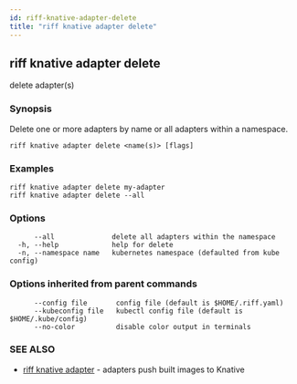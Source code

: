 ```yaml
---
id: riff-knative-adapter-delete
title: "riff knative adapter delete"
---
```

## riff knative adapter delete

delete adapter(s)

### Synopsis

Delete one or more adapters by name or all adapters within a namespace.

```
riff knative adapter delete <name(s)> [flags]
```

### Examples

```
riff knative adapter delete my-adapter
riff knative adapter delete --all
```

### Options

```
      --all              delete all adapters within the namespace
  -h, --help             help for delete
  -n, --namespace name   kubernetes namespace (defaulted from kube config)
```

### Options inherited from parent commands

```
      --config file       config file (default is $HOME/.riff.yaml)
      --kubeconfig file   kubectl config file (default is $HOME/.kube/config)
      --no-color          disable color output in terminals
```

### SEE ALSO

* [riff knative adapter](riff_knative_adapter.md)	 - adapters push built images to Knative

